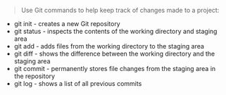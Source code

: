 

> Use Git commands to help keep track of changes made to a project:

- git init - creates a new Git repository
- git status - inspects the contents of the working directory and staging area
- git add - adds files from the working directory to the staging area
- git diff - shows the difference between the working directory and the staging area
- git commit - permanently stores file changes from the staging area in the repository
- git log - shows a list of all previous commits
